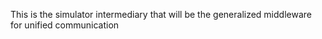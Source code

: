 This is the simulator intermediary that will be the generalized middleware for unified communication
